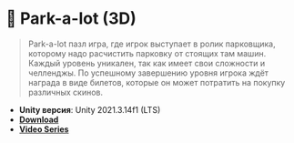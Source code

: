 # :car: Park-a-lot (3D)
 
> Park-a-lot пазл игра, где игрок выступает в ролик парковщика, которому надо расчистить парковку от стоящих там машин. Каждый уровень уникален, так как имеет свои сложности и челленджы. По успешному завершению уровня игрока ждёт награда в виде билетов, которые он может потратить на покупку различных скинов.

- **Unity версия**: Unity 2021.3.14f1 (LTS)
- [**Download**](https://github.com/zigurous/unity-super-mario-tutorial/archive/refs/heads/main.zip)
- [**Video Series**](https://youtube.com/playlist?list=PLqlFiJjSZ2x1mrMpSQgYdRm8PyWRTg6He)

